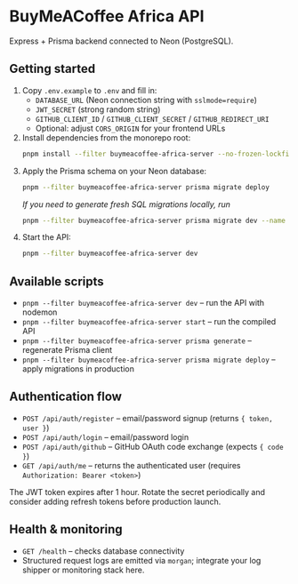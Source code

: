 # BuyMeACoffee Africa API

Express + Prisma backend connected to Neon (PostgreSQL).

## Getting started

1. Copy `.env.example` to `.env` and fill in:
   - `DATABASE_URL` (Neon connection string with `sslmode=require`)
   - `JWT_SECRET` (strong random string)
   - `GITHUB_CLIENT_ID` / `GITHUB_CLIENT_SECRET` / `GITHUB_REDIRECT_URI`
   - Optional: adjust `CORS_ORIGIN` for your frontend URLs
2. Install dependencies from the monorepo root:
   ```bash
   pnpm install --filter buymeacoffee-africa-server --no-frozen-lockfile
   ```
3. Apply the Prisma schema on your Neon database:
   ```bash
   pnpm --filter buymeacoffee-africa-server prisma migrate deploy
   ```
   _If you need to generate fresh SQL migrations locally, run_
   ```bash
   pnpm --filter buymeacoffee-africa-server prisma migrate dev --name init
   ```
4. Start the API:
   ```bash
   pnpm --filter buymeacoffee-africa-server dev
   ```

## Available scripts

- `pnpm --filter buymeacoffee-africa-server dev` – run the API with nodemon
- `pnpm --filter buymeacoffee-africa-server start` – run the compiled API
- `pnpm --filter buymeacoffee-africa-server prisma generate` – regenerate Prisma client
- `pnpm --filter buymeacoffee-africa-server prisma migrate deploy` – apply migrations in production

## Authentication flow

- `POST /api/auth/register` – email/password signup (returns `{ token, user }`)
- `POST /api/auth/login` – email/password login
- `POST /api/auth/github` – GitHub OAuth code exchange (expects `{ code }`)
- `GET /api/auth/me` – returns the authenticated user (requires `Authorization: Bearer <token>`)

The JWT token expires after 1 hour. Rotate the secret periodically and consider adding refresh tokens before production launch.

## Health & monitoring

- `GET /health` – checks database connectivity
- Structured request logs are emitted via `morgan`; integrate your log shipper or monitoring stack here.
